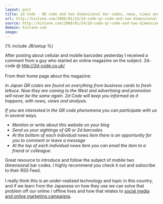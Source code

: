 ```yaml
---
layout: post
title: 2d Code - QR code and two dimensional bar codes, news, views and analysis.
url: http://kinlane.com/2008/01/24/2d-code-qr-code-and-two-dimensional-bar-codes-news-views-and-analysis/
source: http://kinlane.com/2008/01/24/2d-code-qr-code-and-two-dimensional-bar-codes-news-views-and-analysis/
domain: kinlane.com
image: 
---
```

{% include JB/setup %}<p>After posting about cellular and mobile barcodes yesterday I received a comment from a guy who started an online magazine on the subject.  2d-code @ <a href="http://2d-code.co.uk/">http://2d-code.co.uk/</a><br /><br />From their home page about the magazine:<br /><p style="font-style: italic;">In Japan QR codes are found on everything from business cards to fresh lettuce. Now they are coming to the West and advertising and promotion will never be the same again. 2d Code will keep you informed as it happens, with news, views and analysis. <p style="font-style: italic;">If you are interested in the QR code phenomena you can participate with us in several ways. <ul class="mainlist"><li style="font-style: italic;">Mention or write about this website on your blog</li><li style="font-style: italic;">Send us your sightings of QR or 2d barcodes</li><li style="font-style: italic;">At the bottom of each individual news item there is an opportunity for you to comment or leave a message</li><li><span style="font-style: italic;">At the top of each individual news item you can email the item to a friend or colleague.</span> </li></ul>Great resource to introduce and follow the subject of mobile two dimensional bar codes.  I highly recommend you check it out and subscribe to their RSS Feed.<br /><br />I really think this is an under-realized technology and topic in this country, and if we learn from the Japanese on how they use we can solve that problem off our online / offline lives and how that relates to <a href="http://www.oregonlocalsearch.com">social media and online marketing campaigns</a>.</p>

